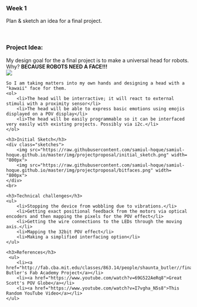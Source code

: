 <div class="blog-post">
    <h3>Week 1</h3>
    <p>Plan & sketch an idea for a final project.</p>
    <br>
    <h3>Project Idea:</h3>
    My design goal for the a final project is to make a universal head for robots. Why? <strong> BECAUSE ROBOTS NEED A FACE!!!</strong>
   <div class="roboface">
        <img src="https://raw.githubusercontent.com/samiul-hoque/samiul-hoque.github.io/master/img/projectproposal/roboface.gif" >
    </div>

    So I am taking matters into my own hands and designing a head with a "kawaii" face for them.
    <ol>
        <li>The head will be interractive; it will react to external stimuli with a proximity sensor</li>
        <li>The head will be able to express basic emotions using emojis displayed on a POV display</li>
        <li>The head will be easily programmable so it can be interfaced very easily with existing projects. Possibly via i2c.</li>
    </ol>

    <h3>Initial Sketch</h3>
    <div class="sketches">
        <img src="https://raw.githubusercontent.com/samiul-hoque/samiul-hoque.github.io/master/img/projectproposal/initial_sketch.png" width= "800px">
        <img src="https://raw.githubusercontent.com/samiul-hoque/samiul-hoque.github.io/master/img/projectproposal/bitfaces.png" width= "800px">
    </div>
    <br>

    <h3>Technical challenges</h3>
    <ul>
        <li>Stopping the device from wobbling due to vibrations.</li>
        <li>Getting exact positional feedback from the motors via optical encoders and then mapping the pixels for the POV effect</li>
        <li>Getting the wire connections to the LEDs through the moving axis.</li>
        <li>Mapping the 32bit POV effect</li>
        <li>Making a simplified interfacing option</li>
    </ul>

    <h3>References</h3>
     <ul>
        <li><a href="http://fab.cba.mit.edu/classes/863.14/people/shaunta_butler//finalproject/">Shaunta Butler's Fab Academy Project</a></li>
        <li><a href="https://www.youtube.com/watch?v=69G522AeRq8">Great Scott's POV Globe</a></li>
        <li><a href="https://www.youtube.com/watch?v=I7vgha_N5s8">This Random YouTube Video</a></li>
    </ul>
</div>